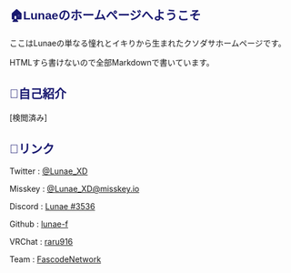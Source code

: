 ## 🏠Lunaeのホームページへようこそ
ここはLunaeの単なる憧れとイキりから生まれたクソダサホームページです。

HTMLすら書けないので全部Markdownで書いています。
## 👤自己紹介
[検閲済み]
## 🔗リンク
Twitter : [@Lunae_XD](https://twitter.com/Lunae_XD)

Misskey : [@Lunae_XD@misskey.io](https://misskey.io/@Lunae_XD)

Discord : [Lunae #3536](https://discordapp.com/users/452071943613710336)

Github : [lunae-f](https://github.com/lunae-f)

VRChat : [raru916](https://vrchat.com/home/user/usr_00c1fde6-07f2-4acb-a201-b23718088d78)

Team : [FascodeNetwork](https://fascode.net)

<style> @import url('https://fonts.googleapis.com/css2?family=Noto+Sans+JP:wght@400;700;900'); h1 {font-family: 'Noto Sans JP', sans-serif; font-weight: 900; color: black;} h2 {font-family: 'Noto Sans JP', sans-serif; font-weight: 700; color: midnightblue} h3 {font-family: 'Noto Sans JP', sans-serif; font-weight: 700;} h4 {font-family: 'Noto Sans JP', sans-serif; font-weight: 400;} </style> 
